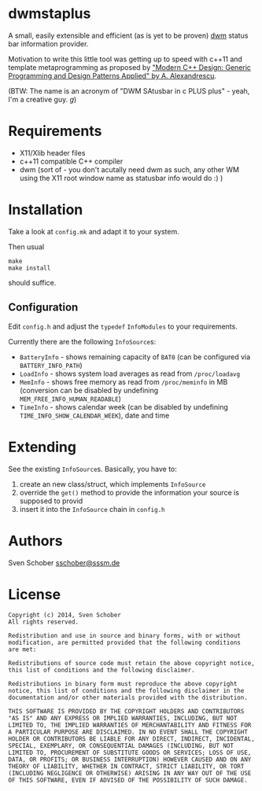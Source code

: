 # dwmstaplus

A small, easily extensible and efficient (as is yet to be proven)
[dwm](http://dwm.suckless.org) status bar information provider.

Motivation to write this little tool was getting up to speed with c++11 and template metaprogramming as proposed by ["Modern C++ Design: Generic Programming and Design Patterns Applied" by A. Alexandrescu](http://en.wikipedia.org/wiki/Modern_C%2B%2B_Design).

(BTW: The name is an acronym of "DWM SAtusbar in c PLUS plus" - yeah, I'm a creative guy. *g*)

# Requirements

- X11/Xlib header files
- c++11 compatible C++ compiler
- dwm (sort of - you don't acutally need dwm as such, any other WM using the X11 root window name as statusbar info would do :) )

# Installation

Take a look at `config.mk` and adapt it to your system.

Then usual

````
make
make install
````

should suffice.

## Configuration

Edit `config.h` and adjust the `typedef` `InfoModules` to your
requirements.

Currently there are the following `InfoSource`s:

- `BatteryInfo` - shows remaining capacity of `BAT0` (can be
  configured via `BATTERY_INFO_PATH`)
- `LoadInfo` - shows system load averages as read from
  `/proc/loadavg`
- `MemInfo` - shows free memory as read from `/proc/meminfo` in MB
  (conversion can be disabled by undefining
  `MEM_FREE_INFO_HUMAN_READABLE`)
- `TimeInfo` - shows calendar week (can be disabled by undefining
  `TIME_INFO_SHOW_CALENDAR_WEEK`), date and time

# Extending

See the existing `InfoSource`s. Basically, you have to:

1. create an new class/struct, which implements `InfoSource`
2. override the `get()` method to provide the information your
   source is supposed to provid
3. insert it into the `InfoSource` chain in `config.h`

# Authors

Sven Schober <sschober@sssm.de>

# License

````
Copyright (c) 2014, Sven Schober
All rights reserved.

Redistribution and use in source and binary forms, with or without
modification, are permitted provided that the following conditions
are met:

Redistributions of source code must retain the above copyright notice,
this list of conditions and the following disclaimer.

Redistributions in binary form must reproduce the above copyright
notice, this list of conditions and the following disclaimer in the
documentation and/or other materials provided with the distribution.

THIS SOFTWARE IS PROVIDED BY THE COPYRIGHT HOLDERS AND CONTRIBUTORS
"AS IS" AND ANY EXPRESS OR IMPLIED WARRANTIES, INCLUDING, BUT NOT
LIMITED TO, THE IMPLIED WARRANTIES OF MERCHANTABILITY AND FITNESS FOR
A PARTICULAR PURPOSE ARE DISCLAIMED. IN NO EVENT SHALL THE COPYRIGHT
HOLDER OR CONTRIBUTORS BE LIABLE FOR ANY DIRECT, INDIRECT, INCIDENTAL,
SPECIAL, EXEMPLARY, OR CONSEQUENTIAL DAMAGES (INCLUDING, BUT NOT
LIMITED TO, PROCUREMENT OF SUBSTITUTE GOODS OR SERVICES; LOSS OF USE,
DATA, OR PROFITS; OR BUSINESS INTERRUPTION) HOWEVER CAUSED AND ON ANY
THEORY OF LIABILITY, WHETHER IN CONTRACT, STRICT LIABILITY, OR TORT
(INCLUDING NEGLIGENCE OR OTHERWISE) ARISING IN ANY WAY OUT OF THE USE
OF THIS SOFTWARE, EVEN IF ADVISED OF THE POSSIBILITY OF SUCH DAMAGE.
````
